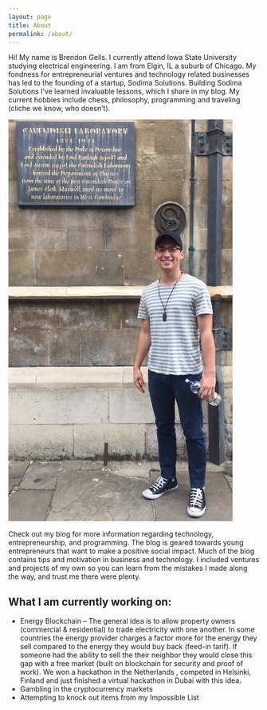 ```yaml
---
layout: page
title: About
permalink: /about/
---
```


Hi! My name is Brendon Geils. I currently attend Iowa State University studying electrical engineering. I am from Elgin, IL a suburb of Chicago. My fondness for entrepreneurial ventures and technology related businesses has led to the founding of a startup, Sodima Solutions. Building  Sodima Solutions I’ve learned invaluable lessons, which I share in my blog. My current hobbies include chess, philosophy, programming and traveling (cliche we know, who doesn’t).

![alt text](https://raw.githubusercontent.com/bgeils/bgeils.github.io/master/images/cambridge.jpg "Cambridge")

Check out my blog for more information regarding technology, entrepreneurship, and programming. The blog is geared towards young entrepreneurs that want to make a positive social impact. Much of the blog contains tips and motivation in business and technology. I included ventures and projects of my own so you can learn from the mistakes I made along the way, and trust me there were plenty.

## What I am currently working on:

* Energy Blockchain – The general idea is to allow property owners (commercial & residential) to trade electricity with one another. In some countries the energy provider charges a factor more for the energy they sell compared to the energy they would buy back (feed-in tarif). If someone had the ability to sell the their neighbor they would close this gap with a free market (built on blockchain for security and proof of work). We won a hackathon in the Netherlands , competed in Helsinki, Finland and just finished a virtual hackathon in Dubai with this idea.
* Gambling in the cryptocurrency markets
* Attempting to knock out items from my Impossible List


